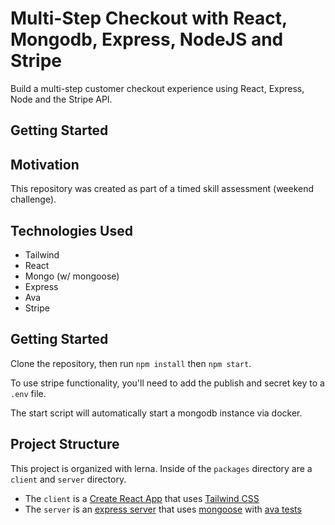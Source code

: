 # Multi-Step Checkout with React, Mongodb, Express, NodeJS and Stripe

Build a multi-step customer checkout experience using React, Express, Node and the Stripe API.

## Getting Started

## Motivation

This repository was created as part of a timed skill assessment (weekend challenge).

## Technologies Used

- Tailwind
- React
- Mongo (w/ mongoose)
- Express
- Ava
- Stripe

## Getting Started

Clone the repository, then run `npm install` then `npm start`.

To use stripe functionality, you'll need to add the publish and secret key to
a `.env` file.

The start script will automatically start a mongodb instance via docker.

## Project Structure

This project is organized with lerna. Inside of the `packages` directory are
a `client` and `server` directory.

- The `client` is a [Create React App](https://github.com/facebook/create-react-app) that uses [Tailwind CSS](https://tailwindcss.com/)
- The `server` is an [express server](https://expressjs.com/) that uses [mongoose](https://mongoosejs.com/) with [ava tests](https://github.com/avajs/ava)
